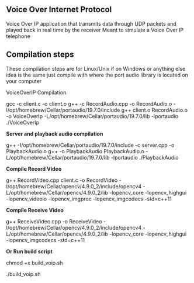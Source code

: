 ## Voice Over Internet Protocol

Voice Over IP application that transmits data through UDP packets and played back in real time by the receiver
Meant to simulate a Voice Over IP telephone

## Compilation steps

These compilation steps are for Linux/Unix if on Windows or anything else idea is the same just compile with where the port audio library is located on your computer

VoiceOverIP Compilation

gcc -c client.c -o client.o
g++ -c RecordAudio.cpp -o RecordAudio.o -I/opt/homebrew/Cellar/portaudio/19.7.0/include
g++ client.o RecordAudio.o -o VoiceOverIp -L/opt/homebrew/Cellar/portaudio/19.7.0/lib -lportaudio
./VoiceOverIp

**Server and playback audio compilation**

g++ -I/opt/homebrew/Cellar/portaudio/19.7.0/include -c server.cpp -o PlaybackAudio.o
g++ -o PlaybackAudio PlaybackAudio.o -L/opt/homebrew/Cellar/portaudio/19.7.0/lib -lportaudio
./PlaybackAudio


**Compile Record Video**

g++ RecordVideo.cpp client.c -o RecordVideo -I/opt/homebrew/Cellar/opencv/4.9.0_2/include/opencv4 -L/opt/homebrew/Cellar/opencv/4.9.0_2/lib -lopencv_core -lopencv_highgui -lopencv_videoio -lopencv_imgproc -lopencv_imgcodecs -std=c++11

**Compile Receive Video**

g++ ReceiveVideo.cpp -o ReceiveVideo -I/opt/homebrew/Cellar/opencv/4.9.0_2/include/opencv4 -L/opt/homebrew/Cellar/opencv/4.9.0_2/lib -lopencv_core -lopencv_highgui -lopencv_imgcodecs -std=c++11


**Or Run build script**

chmod +x build_voip.sh

./build_voip.sh


